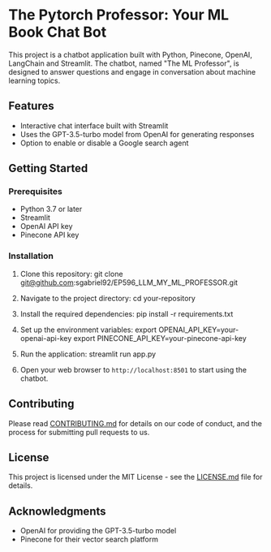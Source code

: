 # The Pytorch Professor: Your ML Book Chat Bot

This project is a chatbot application built with Python, Pinecone, OpenAI, LangChain and Streamlit. The chatbot, named "The ML Professor", is designed to answer questions and engage in conversation about machine learning topics.

## Features

- Interactive chat interface built with Streamlit
- Uses the GPT-3.5-turbo model from OpenAI for generating responses
- Option to enable or disable a Google search agent

## Getting Started

### Prerequisites

- Python 3.7 or later
- Streamlit
- OpenAI API key
- Pinecone API key

### Installation

1. Clone this repository:
git clone git@github.com:sgabriel92/EP596_LLM_MY_ML_PROFESSOR.git

2. Navigate to the project directory:
cd your-repository

3. Install the required dependencies:
pip install -r requirements.txt

4. Set up the environment variables:
export OPENAI_API_KEY=your-openai-api-key
export PINECONE_API_KEY=your-pinecone-api-key

5. Run the application:
streamlit run app.py

6. Open your web browser to `http://localhost:8501` to start using the chatbot.

## Contributing

Please read [CONTRIBUTING.md](CONTRIBUTING.md) for details on our code of conduct, and the process for submitting pull requests to us.

## License

This project is licensed under the MIT License - see the [LICENSE.md](LICENSE.md) file for details.

## Acknowledgments

- OpenAI for providing the GPT-3.5-turbo model
- Pinecone for their vector search platform

